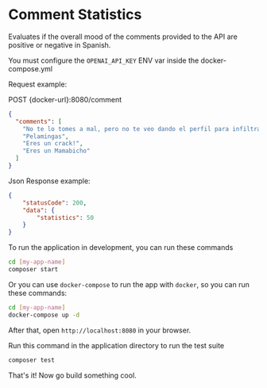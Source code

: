 # Comment Statistics

Evaluates if the overall mood of the comments provided to the API are positive or negative in Spanish.

You must configure the `OPENAI_API_KEY` ENV var inside the docker-compose.yml

Request example:

POST {docker-url}:8080/comment
```json
{
  "comments": [
    "No te lo tomes a mal, pero no te veo dando el perfil para infiltrarte en una banda criminal...",
    "Pelamingas",
    "Eres un crack!",
    "Eres un Mamabicho"
  ]
}
```

Json Response example: 
```json
{
	"statusCode": 200,
	"data": {
		"statistics": 50
	}
}
```

To run the application in development, you can run these commands 

```bash
cd [my-app-name]
composer start
```

Or you can use `docker-compose` to run the app with `docker`, so you can run these commands:
```bash
cd [my-app-name]
docker-compose up -d
```
After that, open `http://localhost:8080` in your browser.

Run this command in the application directory to run the test suite

```bash
composer test
```

That's it! Now go build something cool.
